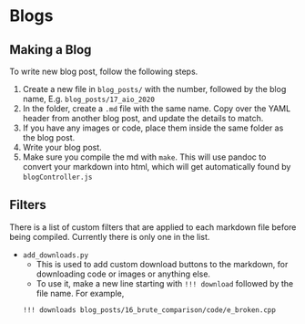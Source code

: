 # Blogs

## Making a Blog
To write new blog post, follow the following steps.

1. Create a new file in `blog_posts/` with the number, followed by the blog name, E.g. `blog_posts/17_aio_2020`
2. In the folder, create a `.md` file with the same name. Copy over the YAML header from another blog post, and update the details to match.
3. If you have any images or code, place them inside the same folder as the blog post.
4. Write your blog post.
5. Make sure you compile the md with `make`. This will use pandoc to convert your markdown into html, which will get automatically found by `blogController.js`

## Filters
There is a list of custom filters that are applied to each markdown file before being compiled. Currently there is only one in the list.

- `add_downloads.py`
    - This is used to add custom download buttons to the markdown, for downloading code or images or anything else.
    - To use it, make a new line starting with `!!! download` followed by the file name. For example,
    ```
    !!! downloads blog_posts/16_brute_comparison/code/e_broken.cpp
    ```
